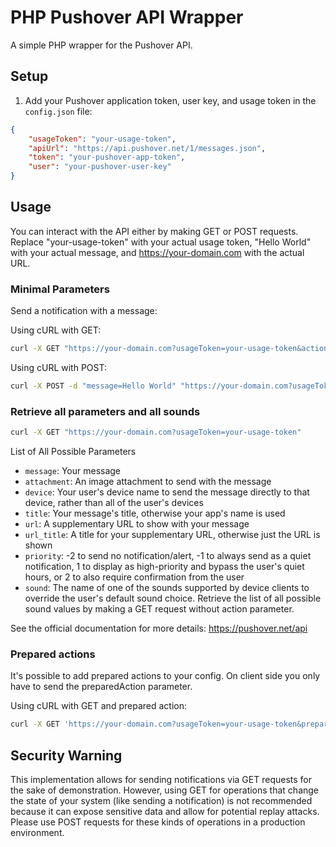 # PHP Pushover API Wrapper

A simple PHP wrapper for the Pushover API.

## Setup

1. Add your Pushover application token, user key, and usage token in the `config.json` file:

```json
{
    "usageToken": "your-usage-token",
    "apiUrl": "https://api.pushover.net/1/messages.json",
    "token": "your-pushover-app-token",
    "user": "your-pushover-user-key"
}
```

## Usage

You can interact with the API either by making GET or POST requests.
Replace "your-usage-token" with your actual usage token, "Hello World" with your actual message, and https://your-domain.com with the actual URL.

### Minimal Parameters

Send a notification with a message:

Using cURL with GET:

```bash
curl -X GET "https://your-domain.com?usageToken=your-usage-token&action=send&message=Hello%20World"
```

Using cURL with POST:

```bash
curl -X POST -d "message=Hello World" "https://your-domain.com?usageToken=your-usage-token"
```

### Retrieve all parameters and all sounds

```bash
curl -X GET "https://your-domain.com?usageToken=your-usage-token"
```

List of All Possible Parameters
- `message`: Your message
- `attachment`: An image attachment to send with the message
- `device`: Your user's device name to send the message directly to that device, rather than all of the user's devices
- `title`: Your message's title, otherwise your app's name is used
- `url`: A supplementary URL to show with your message
- `url_title`: A title for your supplementary URL, otherwise just the URL is shown
- `priority`: -2 to send no notification/alert, -1 to always send as a quiet notification, 1 to display as high-priority and bypass the user's quiet hours, or 2 to also require confirmation from the user
- `sound`: The name of one of the sounds supported by device clients to override the user's default sound choice. Retrieve the list of all possible sound values by making a GET request without action parameter.

See the official documentation for more details: https://pushover.net/api

### Prepared actions

It's possible to add prepared actions to your config. On client side you only have to send the preparedAction parameter.

Using cURL with GET and prepared action:

```bash
curl -X GET 'https://your-domain.com?usageToken=your-usage-token&preparedAction=your-preparedAction-key'
```

## Security Warning

This implementation allows for sending notifications via GET requests for the sake of demonstration. However, using GET for operations that change the state of your system (like sending a notification) is not recommended because it can expose sensitive data and allow for potential replay attacks. Please use POST requests for these kinds of operations in a production environment.
